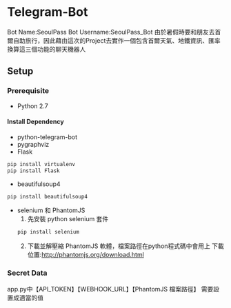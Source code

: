 # Telegram-Bot
Bot Name:SeoulPass
Bot Username:SeoulPass_Bot
由於暑假時要和朋友去首爾自助旅行，因此藉由這次的Project去實作一個包含首爾天氣、地鐵資訊、匯率換算這三個功能的聊天機器人

## Setup

### Prerequisite
* Python 2.7
#### Install Dependency
* python-telegram-bot
* pygraphviz
* Flask
```sh
pip install virtualenv
pip install Flask 
```
* beautifulsoup4
```sh
pip install beautifulsoup4
```
* selenium 和 PhantomJS
  1.  先安裝 python selenium 套件
  ```sh
  pip install selenium
  ```
  2.  下載並解壓縮 PhantomJS 軟體，檔案路徑在python程式碼中會用上
  下載位置:http://phantomjs.org/download.html
  
### Secret Data
app.py中【API_TOKEN】【WEBHOOK_URL】【PhantomJS 檔案路徑】 需要設置成適當的值
